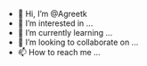 - 👋 Hi, I’m @Agreetk
- 👀 I’m interested in ...
- 🌱 I’m currently learning ...
- 💞️ I’m looking to collaborate on ...
- 📫 How to reach me ...

<!---
Agreetk/Agreetk is a ✨ special ✨ repository because its `README.md` (this file) appears on your GitHub profile.
You can click the Preview link to take a look at your changes.
--->
